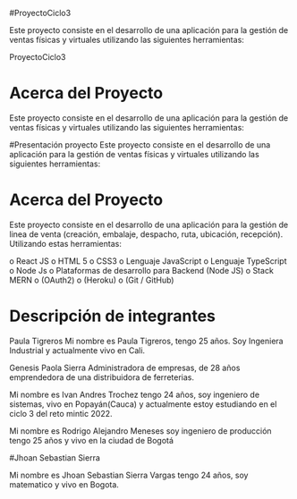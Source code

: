 #ProyectoCiclo3



Este proyecto consiste en el desarrollo de una aplicación para la gestión de ventas físicas y virtuales utilizando las siguientes herramientas: 

ProyectoCiclo3


# Acerca del Proyecto

Este proyecto consiste en el desarrollo de una aplicación para la gestión de ventas físicas y virtuales utilizando las siguientes herramientas: 

#Presentación proyecto 
Este proyecto consiste en el desarrollo de una aplicación para la gestión de ventas físicas y virtuales utilizando las siguientes herramientas: 

# Acerca del Proyecto

Este proyecto consiste en el desarrollo de una aplicación para la gestión de linea de venta (creación, embalaje, despacho, ruta, ubicación, recepción). Utilizando estas herramientas:

o	React JS
o	HTML 5 
o	CSS3 
o	Lenguaje JavaScript
o	Lenguaje TypeScript 
o	Node Js
o	Plataformas de desarrollo para Backend (Node JS)
o	Stack MERN
o	(OAuth2)
o	(Heroku)
o	(Git / GitHub)

# Descripción de integrantes

Paula Tigreros 
Mi nombre es Paula Tigreros, tengo 25 años. Soy Ingeniera Industrial y  actualmente vivo en Cali.


Genesis Paola Sierra
Administradora de empresas, de 28 años emprendedora de una distribuidora de ferreterias.

Mi nombre es Ivan Andres Trochez tengo 24 años, soy ingeniero de sistemas, vivo en Popayán(Cauca) y actualmente estoy estudiando en el ciclo 3 del reto mintic 2022. 

Mi nombre es Rodrigo Alejandro Meneses soy ingeniero de producción tengo 25 años y vivo en la ciudad de Bogotá

#Jhoan Sebastian Sierra 

Mi nombre es Jhoan Sebastian Sierra Vargas tengo 24 años, soy matematico y vivo en Bogota.
